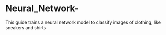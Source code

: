 # Neural_Network-
This guide trains a neural network model to classify images of clothing, like sneakers and shirts
